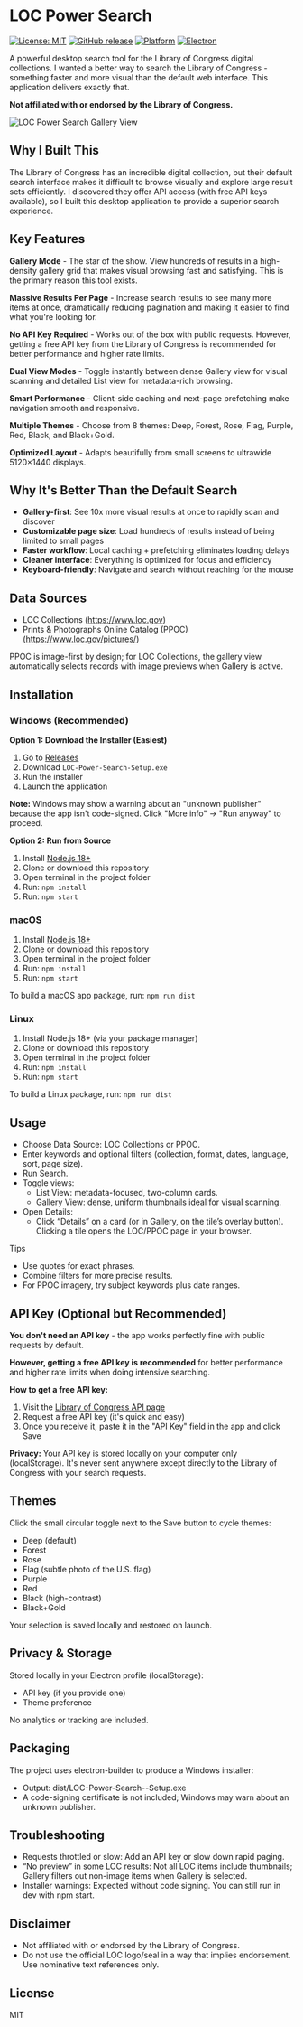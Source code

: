 ﻿# LOC Power Search

[![License: MIT](https://img.shields.io/badge/License-MIT-yellow.svg)](https://opensource.org/licenses/MIT)
[![GitHub release](https://img.shields.io/github/v/release/Ringmast4r/Library-of-Congress-Power-Search-)](https://github.com/Ringmast4r/Library-of-Congress-Power-Search-/releases)
[![Platform](https://img.shields.io/badge/platform-Windows%20%7C%20macOS%20%7C%20Linux-blue)](https://github.com/Ringmast4r/Library-of-Congress-Power-Search-)
[![Electron](https://img.shields.io/badge/Electron-30.5.1-47848F?logo=electron)](https://www.electronjs.org/)

A powerful desktop search tool for the Library of Congress digital collections. I wanted a better way to search the Library of Congress - something faster and more visual than the default web interface. This application delivers exactly that.

**Not affiliated with or endorsed by the Library of Congress.**

![LOC Power Search Gallery View](capture.png)

## Why I Built This

The Library of Congress has an incredible digital collection, but their default search interface makes it difficult to browse visually and explore large result sets efficiently. I discovered they offer API access (with free API keys available), so I built this desktop application to provide a superior search experience.

## Key Features

**Gallery Mode** - The star of the show. View hundreds of results in a high-density gallery grid that makes visual browsing fast and satisfying. This is the primary reason this tool exists.

**Massive Results Per Page** - Increase search results to see many more items at once, dramatically reducing pagination and making it easier to find what you're looking for.

**No API Key Required** - Works out of the box with public requests. However, getting a free API key from the Library of Congress is recommended for better performance and higher rate limits.

**Dual View Modes** - Toggle instantly between dense Gallery view for visual scanning and detailed List view for metadata-rich browsing.

**Smart Performance** - Client-side caching and next-page prefetching make navigation smooth and responsive.

**Multiple Themes** - Choose from 8 themes: Deep, Forest, Rose, Flag, Purple, Red, Black, and Black+Gold.

**Optimized Layout** - Adapts beautifully from small screens to ultrawide 5120×1440 displays.

## Why It's Better Than the Default Search

- **Gallery-first**: See 10x more visual results at once to rapidly scan and discover
- **Customizable page size**: Load hundreds of results instead of being limited to small pages
- **Faster workflow**: Local caching + prefetching eliminates loading delays
- **Cleaner interface**: Everything is optimized for focus and efficiency
- **Keyboard-friendly**: Navigate and search without reaching for the mouse

## Data Sources

- LOC Collections (https://www.loc.gov)
- Prints & Photographs Online Catalog (PPOC) (https://www.loc.gov/pictures/)

PPOC is image-first by design; for LOC Collections, the gallery view automatically selects records with image previews when Gallery is active.

## Installation

### Windows (Recommended)

**Option 1: Download the Installer (Easiest)**
1. Go to [Releases](https://github.com/Ringmast4r/Library-of-Congress-Power-Search-/releases)
2. Download `LOC-Power-Search-Setup.exe`
3. Run the installer
4. Launch the application

**Note:** Windows may show a warning about an "unknown publisher" because the app isn't code-signed. Click "More info" → "Run anyway" to proceed.

**Option 2: Run from Source**
1. Install [Node.js 18+](https://nodejs.org/)
2. Clone or download this repository
3. Open terminal in the project folder
4. Run: `npm install`
5. Run: `npm start`

### macOS

1. Install [Node.js 18+](https://nodejs.org/)
2. Clone or download this repository
3. Open terminal in the project folder
4. Run: `npm install`
5. Run: `npm start`

To build a macOS app package, run: `npm run dist`

### Linux

1. Install Node.js 18+ (via your package manager)
2. Clone or download this repository
3. Open terminal in the project folder
4. Run: `npm install`
5. Run: `npm start`

To build a Linux package, run: `npm run dist`

## Usage

- Choose Data Source: LOC Collections or PPOC.
- Enter keywords and optional filters (collection, format, dates, language, sort, page size).
- Run Search.
- Toggle views:
  - List View: metadata-focused, two-column cards.
  - Gallery View: dense, uniform thumbnails ideal for visual scanning.
- Open Details:
  - Click “Details” on a card (or in Gallery, on the tile’s overlay button). Clicking a tile opens the LOC/PPOC page in your browser.

Tips
- Use quotes for exact phrases.
- Combine filters for more precise results.
- For PPOC imagery, try subject keywords plus date ranges.

## API Key (Optional but Recommended)

**You don't need an API key** - the app works perfectly fine with public requests by default.

**However, getting a free API key is recommended** for better performance and higher rate limits when doing intensive searching.

**How to get a free API key:**
1. Visit the [Library of Congress API page](https://www.loc.gov/apis/)
2. Request a free API key (it's quick and easy)
3. Once you receive it, paste it in the "API Key" field in the app and click Save

**Privacy:** Your API key is stored locally on your computer only (localStorage). It's never sent anywhere except directly to the Library of Congress with your search requests.

## Themes

Click the small circular toggle next to the Save button to cycle themes:
- Deep (default)
- Forest
- Rose
- Flag (subtle photo of the U.S. flag)
- Purple
- Red
- Black (high-contrast)
- Black+Gold

Your selection is saved locally and restored on launch.

## Privacy & Storage

Stored locally in your Electron profile (localStorage):
- API key (if you provide one)
- Theme preference

No analytics or tracking are included.

## Packaging

The project uses electron-builder to produce a Windows installer:
- Output: dist/LOC-Power-Search-<version>-Setup.exe
- A code-signing certificate is not included; Windows may warn about an unknown publisher.

## Troubleshooting

- Requests throttled or slow: Add an API key or slow down rapid paging.
- “No preview” in some LOC results: Not all LOC items include thumbnails; Gallery filters out non-image items when Gallery is selected.
- Installer warnings: Expected without code signing. You can still run in dev with npm start.

## Disclaimer

- Not affiliated with or endorsed by the Library of Congress.
- Do not use the official LOC logo/seal in a way that implies endorsement. Use nominative text references only.

## License

MIT
